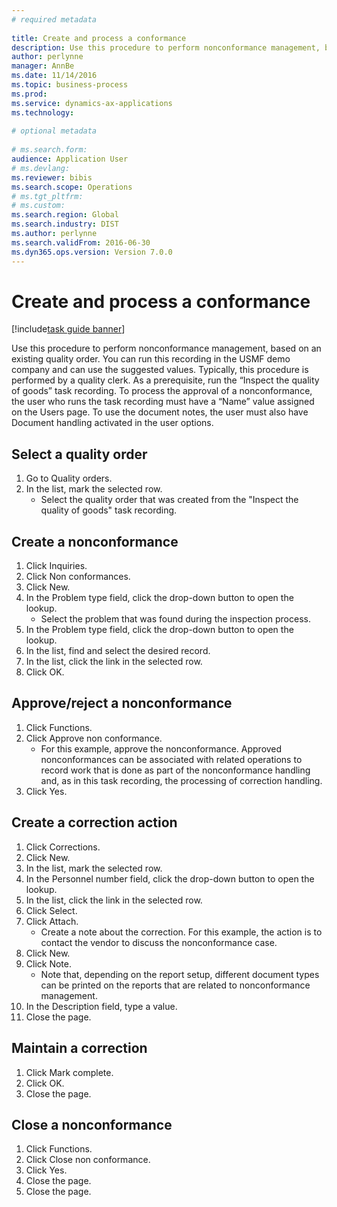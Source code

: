 ```yaml
--- 
# required metadata 
 
title: Create and process a conformance
description: Use this procedure to perform nonconformance management, based on an existing quality order. 
author: perlynne
manager: AnnBe 
ms.date: 11/14/2016
ms.topic: business-process 
ms.prod:  
ms.service: dynamics-ax-applications 
ms.technology:  
 
# optional metadata 
 
# ms.search.form:   
audience: Application User 
# ms.devlang:  
ms.reviewer: bibis
ms.search.scope: Operations 
# ms.tgt_pltfrm:  
# ms.custom:  
ms.search.region: Global
ms.search.industry: DIST
ms.author: perlynne
ms.search.validFrom: 2016-06-30 
ms.dyn365.ops.version: Version 7.0.0 
---
```

# Create and process a conformance

[!include[task guide banner](../../includes/task-guide-banner.md)]

Use this procedure to perform nonconformance management, based on an existing quality order. You can run this recording in the USMF demo company and can use the suggested values. Typically, this procedure is performed by a quality clerk.  As a prerequisite, run the “Inspect the quality of goods” task recording. To process the approval of a nonconformance, the user who runs the task recording must have a “Name” value assigned on the Users page. To use the document notes, the user must also have Document handling activated in the user options. 


## Select a quality order
1. Go to Quality orders.
2. In the list, mark the selected row.
    * Select the quality order that was created from the "Inspect the quality of goods" task recording.  

## Create a nonconformance
1. Click Inquiries.
2. Click Non conformances.
3. Click New.
4. In the Problem type field, click the drop-down button to open the lookup.
    * Select the problem that was found during the inspection process.  
5. In the Problem type field, click the drop-down button to open the lookup.
6. In the list, find and select the desired record.
7. In the list, click the link in the selected row.
8. Click OK.

## Approve/reject a nonconformance
1. Click Functions.
2. Click Approve non conformance.
    * For this example, approve the nonconformance. Approved nonconformances can be associated with related operations to record work that is done as part of the nonconformance handling and, as in this task recording, the processing of correction handling.  
3. Click Yes.

## Create a correction action
1. Click Corrections.
2. Click New.
3. In the list, mark the selected row.
4. In the Personnel number field, click the drop-down button to open the lookup.
5. In the list, click the link in the selected row.
6. Click Select.
7. Click Attach.
    * Create a note about the correction. For this example, the action is to contact the vendor to discuss the nonconformance case.  
8. Click New.
9. Click Note.
    * Note that, depending on the report setup, different document types can be printed on the reports that are related to nonconformance management.  
10. In the Description field, type a value.
11. Close the page.

## Maintain a correction
1. Click Mark complete.
2. Click OK.
3. Close the page.

## Close a nonconformance
1. Click Functions.
2. Click Close non conformance.
3. Click Yes.
4. Close the page.
5. Close the page.

